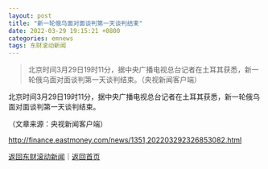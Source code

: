 ```yaml
---
layout: post
title: "新一轮俄乌面对面谈判第一天谈判结束"
date: 2022-03-29 19:15:21 +0800
categories: emnews
tags: 东财滚动新闻
---
```

> 北京时间3月29日19时11分，据中央广播电视总台记者在土耳其获悉，新一轮俄乌面对面谈判第一天谈判结束。（央视新闻客户端）

<p>北京时间3月29日19时11分，据中央广播电视总台记者在土耳其获悉，新一轮俄乌面对面谈判第一天谈判结束。</p><p class="em_media">（文章来源：央视新闻客户端）</p>

<http://finance.eastmoney.com/news/1351,202203292326853082.html>

[返回东财滚动新闻](//finews.withounder.com/emnews/)｜[返回首页](//finews.withounder.com/)